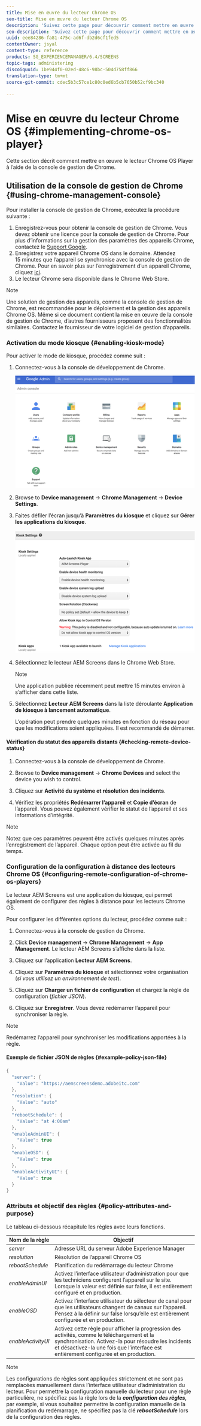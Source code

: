 ```yaml
---
title: Mise en œuvre du lecteur Chrome OS
seo-title: Mise en œuvre du lecteur Chrome OS
description: 'Suivez cette page pour découvrir comment mettre en œuvre le lecteur Chrome OS à l’aide de la console de gestion de Chrome.  '
seo-description: 'Suivez cette page pour découvrir comment mettre en œuvre le lecteur Chrome OS à l’aide de la console de gestion de Chrome.  '
uuid: eee84286-fa81-475c-ad6f-db2d6cf1fed5
contentOwner: jsyal
content-type: reference
products: SG_EXPERIENCEMANAGER/6.4/SCREENS
topic-tags: administering
discoiquuid: 1be944f0-02ed-48c6-98bc-504d758ff866
translation-type: tm+mt
source-git-commit: cdec5b3c57ce1c80c0ed6b5cb7650b52cf9bc340

---
```



# Mise en œuvre du lecteur Chrome OS {#implementing-chrome-os-player}

Cette section décrit comment mettre en œuvre le lecteur Chrome OS Player à l’aide de la console de gestion de Chrome.

## Utilisation de la console de gestion de Chrome {#using-chrome-management-console}

Pour installer la console de gestion de Chrome, exécutez la procédure suivante :

1. Enregistrez-vous pour obtenir la console de gestion de Chrome. Vous devez obtenir une licence pour la console de gestion de Chrome. Pour plus d’informations sur la gestion des paramètres des appareils Chrome, contactez le [Support Google](https://support.google.com/chrome/a/answer/1375678?hl=en&ref_topic=2935995).
1. Enregistrez votre appareil Chrome OS dans le domaine. Attendez 15 minutes que l’appareil se synchronise avec la console de gestion de Chrome. Pour en savoir plus sur l’enregistrement d’un appareil Chrome, cliquez [ici](https://support.google.com/chrome/a/answer/1360534?hl=en).
1. Le lecteur Chrome sera disponible dans le Chrome Web Store.

>[!NOTE]
>
>Une solution de gestion des appareils, comme la console de gestion de Chrome, est recommandée pour le déploiement et la gestion des appareils Chrome OS. Même si ce document contient la mise en œuvre de la console de gestion de Chrome, d’autres fournisseurs proposent des fonctionnalités similaires. Contactez le fournisseur de votre logiciel de gestion d’appareils.

### Activation du mode kiosque {#enabling-kiosk-mode}

Pour activer le mode de kiosque, procédez comme suit :

1. Connectez-vous à la console de développement de Chrome.

   ![screen_shot_2017-12-08at20303pm](assets/screen_shot_2017-12-08at20303pm.png)

1. Browse to **Device management** → **Chrome Management** → **Device Settings**.
1. Faites défiler l’écran jusqu’à **Paramètres du kiosque** et cliquez sur **Gérer les applications du kiosque**.

   ![kiosque](assets/kiosk.png)

1. Sélectionnez le lecteur AEM Screens dans le Chrome Web Store.

   >[!NOTE]
   >
   >Une application publiée récemment peut mettre 15 minutes environ à s’afficher dans cette liste.

1. Sélectionnez **Lecteur AEM Screens** dans la liste déroulante **Application de kiosque à lancement automatique**.

   L’opération peut prendre quelques minutes en fonction du réseau pour que les modifications soient appliquées. Il est recommandé de démarrer.

#### Vérification du statut des appareils distants {#checking-remote-device-status}

1. Connectez-vous à la console de développement de Chrome.
1. Browse to **Device management** → **Chrome Devices** and select the device you wish to control.

1. Cliquez sur **Activité du système et résolution des incidents**.
1. Vérifiez les propriétés **Redémarrer l’appareil** et **Copie d’écran** de l’appareil. Vous pouvez également vérifier le statut de l’appareil et ses informations d’intégrité.

>[!NOTE]
>
>Notez que ces paramètres peuvent être activés quelques minutes après l’enregistrement de l’appareil. Chaque option peut être activée au fil du temps.

### Configuration de la configuration à distance des lecteurs Chrome OS {#configuring-remote-configuration-of-chrome-os-players}

Le lecteur AEM Screens est une application du kiosque, qui permet également de configurer des règles à distance pour les lecteurs Chrome OS.

Pour configurer les différentes options du lecteur, procédez comme suit :

1. Connectez-vous à la console de gestion de Chrome.
1. Click **Device management** → **Chrome Management** → **App Management**. Le lecteur AEM Screens s’affiche dans la liste.

1. Cliquez sur l’application **Lecteur AEM Screens**.
1. Cliquez sur **Paramètres du kiosque** et sélectionnez votre organisation (*si vous utilisez un environnement de test*).

1. Cliquez sur **Charger un fichier de configuration** et chargez la règle de configuration (*fichier JSON*).

1. Cliquez sur **Enregistrer**. Vous devez redémarrer l’appareil pour synchroniser la règle.

>[!NOTE]
>
>Redémarrez l’appareil pour synchroniser les modifications apportées à la règle.

#### Exemple de fichier JSON de règles    {#example-policy-json-file}

```java
{
  "server": {
    "Value": "https://aemscreensdemo.adobeitc.com"
  },
  "resolution": {
    "Value": "auto"
  },
  "rebootSchedule": {
    "Value": "at 4:00am"
  },
  "enableAdminUI": {
    "Value": true
  },
  "enableOSD": {
    "Value": true
  },
  "enableActivityUI": {
    "Value": true
  }
}
```

### Attributs et objectif des règles {#policy-attributes-and-purpose}

Le tableau ci-dessous récapitule les règles avec leurs fonctions.

| **Nom de la règle** | **Objectif** |
|---|---|
| *server* | Adresse URL du serveur Adobe Experience Manager |
| *resolution* | Résolution de l’appareil Chrome OS |
| *rebootSchedule* | Planification du redémarrage du lecteur Chrome |
| *enableAdminUI* | Activez l’interface utilisateur d’administration pour que les techniciens configurent l’appareil sur le site. Lorsque la valeur est définie sur false, il est entièrement configuré et en production. |
| *enableOSD* | Activez l’interface utilisateur du sélecteur de canal pour que les utilisateurs changent de canaux sur l’appareil. Pensez à la définir sur false lorsqu’elle est entièrement configurée et en production. |
| *enableActivityUI* | Activez cette règle pour afficher la progression des activités, comme le téléchargement et la synchronisation. Activez-la pour résoudre les incidents et désactivez-la une fois que l’interface est entièrement configurée et en production. |

>[!NOTE]
>
>Les configurations de règles sont appliquées strictement et ne sont pas remplacées manuellement dans l’interface utilisateur d’administration du lecteur. Pour permettre la configuration manuelle du lecteur pour une règle particulière, ne spécifiez pas la règle lors de la ***configuration des règles,*** par exemple, si vous souhaitez permettre la configuration manuelle de la planification du redémarrage, ne spécifiez pas la clé ***rebootSchedule*** lors de la configuration des règles.

